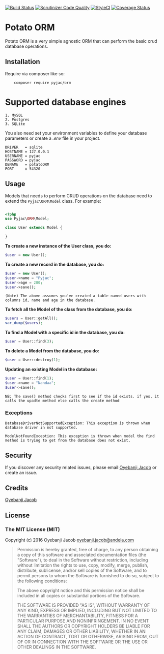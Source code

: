 
[![Build Status](https://travis-ci.org/andela-joyebanji/PotatoORM.svg?branch=develop)](https://travis-ci.org/andela-joyebanji/PotatoORM) [![Scrutinizer Code Quality](https://scrutinizer-ci.com/g/andela-joyebanji/PotatoORM/badges/quality-score.png?b=develop)](https://scrutinizer-ci.com/g/andela-joyebanji/PotatoORM/?branch=develop) [![StyleCI](https://styleci.io/repos/53060668/shield)](https://styleci.io/repos/53060668) [![Coverage Status](https://coveralls.io/repos/github/andela-joyebanji/PotatoORM/badge.svg?branch=develop)](https://coveralls.io/github/andela-joyebanji/PotatoORM?branch=develop)

# Potato ORM
Potato ORM is a very simple agnostic ORM that can perform the basic crud database operations.

## Installation

Require via composer like so:

```
    composer require pyjac/orm
```

Supported database engines
=======================
    1. MySQL 
    2. Postgres 
    3. SQLite
    
You also need set your environment variables to define your database parameters or create a _.env_ file in your project.

    DRIVER   = sqlite
    HOSTNAME = 127.0.0.1
    USERNAME = pyjac
    PASSWORD = pyjac
    DBNAME   = potatoORM
    PORT     = 54320

## Usage

Models that needs to perform CRUD operations on the database need to extend the `Pyjac\ORM\Model` class.
For example:

```php

<?php
use Pyjac\ORM\Model;

class User extends Model {

}
```  
        
**To create a new instance of the User class, you do:**

```php
$user = new User();
```

**To create a new record in the database, you do:**

```php
$user = new User();
$user->name = "Pyjac";
$user->age = 200;
$user->save();
```

`(Note) The above assumes you've created a table named users with columns id, name and age in the database.`


**To fetch all the Model of the class from the database, you do:**

```php
$users = User::getAll();
var_dump($users);
```

**To find a Model with a specific id in the database, you do:**

```php
$user = User::find(3);
```

**To delete a Model from the database, you do:**

```php
$user = User::destroy(1);
```

**Updating an existing Model in the database:**

```php
$user = User::find(1);
$user->name = "Nandaa";
$user->save();
```
`NB: The save() method checks first to see if the id exists. if yes, it calls the upadte method else calls the create method` 

### Exceptions

	DatabaseDriverNotSupportedException: This exception is thrown when database driver in not supported.
	
	ModelNotFoundException: This exception is thrown when model the find method is trying to get from the database does not exist.


## Security

If you discover any security related issues, please email [Oyebanji Jacob](oyebanji.jacob@andela.com) or create an issue.

## Credits

[Oyebanji Jacob](https://github.com/andela-joyebanji)

## License

### The MIT License (MIT)

Copyright (c) 2016 Oyebanji Jacob <oyebanji.jacob@andela.com>

> Permission is hereby granted, free of charge, to any person obtaining a copy
> of this software and associated documentation files (the "Software"), to deal
> in the Software without restriction, including without limitation the rights
> to use, copy, modify, merge, publish, distribute, sublicense, and/or sell
> copies of the Software, and to permit persons to whom the Software is
> furnished to do so, subject to the following conditions:
>
> The above copyright notice and this permission notice shall be included in
> all copies or substantial portions of the Software.
>
> THE SOFTWARE IS PROVIDED "AS IS", WITHOUT WARRANTY OF ANY KIND, EXPRESS OR
> IMPLIED, INCLUDING BUT NOT LIMITED TO THE WARRANTIES OF MERCHANTABILITY,
> FITNESS FOR A PARTICULAR PURPOSE AND NONINFRINGEMENT. IN NO EVENT SHALL THE
> AUTHORS OR COPYRIGHT HOLDERS BE LIABLE FOR ANY CLAIM, DAMAGES OR OTHER
> LIABILITY, WHETHER IN AN ACTION OF CONTRACT, TORT OR OTHERWISE, ARISING FROM,
> OUT OF OR IN CONNECTION WITH THE SOFTWARE OR THE USE OR OTHER DEALINGS IN
> THE SOFTWARE.
